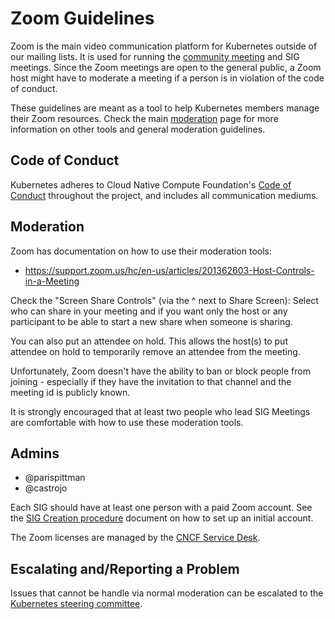 # Zoom Guidelines

Zoom is the main video communication platform for Kubernetes outside of our mailing lists. 
It is used for running the [community meeting](https://github.com/kubernetes/community/blob/master/events/community-meeting.md) and SIG meetings. 
Since the Zoom meetings are open to the general public, a Zoom host might have to moderate a meeting if a person is in violation of the code of conduct. 

These guidelines are meant as a tool to help Kubernetes members manage their Zoom resources. 
Check the main [moderation](./moderation.md) page for more information on other tools and general moderation guidelines.

## Code of Conduct
Kubernetes adheres to Cloud Native Compute Foundation's [Code of Conduct](https://github.com/cncf/foundation/blob/master/code-of-conduct.md) throughout the project, and includes all communication mediums.

## Moderation

Zoom has documentation on how to use their moderation tools: 

- https://support.zoom.us/hc/en-us/articles/201362603-Host-Controls-in-a-Meeting

Check the "Screen Share Controls" (via the ^ next to Share Screen): Select who can share in your meeting and if you want only the host or any participant to be able to start a new share when someone is sharing.  

You can also put an attendee on hold. This allows the host(s) to put attendee on hold to temporarily remove an attendee from the meeting. 

Unfortunately, Zoom doesn't have the ability to ban or block people from joining - especially if they have the invitation to that channel and the meeting id is publicly known.

It is strongly encouraged that at least two people who lead SIG Meetings are comfortable with how to use these moderation tools. 

## Admins

- @parispittman
- @castrojo

Each SIG should have at least one person with a paid Zoom account. 
See the [SIG Creation procedure](https://github.com/kubernetes/community/blob/master/sig-governance.md#sig-creation-procedure) document on how to set up an initial account. 

The Zoom licenses are managed by the [CNCF Service Desk](https://github.com/cncf/servicedesk). 

## Escalating and/Reporting a Problem

Issues that cannot be handle via normal moderation can be escalated to the [Kubernetes steering committee](https://github.com/kubernetes/steering). 

